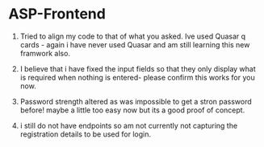 # ASP-Frontend

1. Tried to align my code to that of what you asked. Ive used Quasar q cards - again i have never used Quasar and am still learning this new framwork also.
2. I believe that i have fixed the input fields so that they only display what is required when nothing is entered- please confirm this works for you now.
3. Password strength altered as was impossible to get a stron password before! maybe a little too easy now but its a good proof of concept.

4. i still do not have endpoints so am not currently not capturing the registration details to be used for login.

